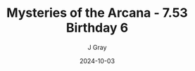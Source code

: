 ---
title: 'Mysteries of the Arcana - 7.53 Birthday 6'
alt: 'Mysteries of the Arcana'
date: '2024-10-03'
author: 'J Gray'
artist: 'Keira'
---